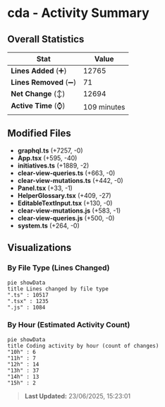 # cda - Activity Summary 

## Overall Statistics

| Stat                   | Value                                                             |
| ---------------------- | ----------------------------------------------------------------- |
| **Lines Added** (➕)   | 12765                                          |
| **Lines Removed** (➖) | 71                                        |
| **Net Change** (↕)    | 12694                |
| **Active Time** (⌚)   | 109 minutes |


## Modified Files
- **graphql.ts** (+7257, -0)
- **App.tsx** (+595, -40)
- **initiatives.ts** (+1889, -2)
- **clear-view-queries.ts** (+663, -0)
- **clear-view-mutations.ts** (+442, -0)
- **Panel.tsx** (+33, -1)
- **HelperGlossary.tsx** (+409, -27)
- **EditableTextInput.tsx** (+130, -0)
- **clear-view-mutations.js** (+583, -1)
- **clear-view-queries.js** (+500, -0)
- **system.ts** (+264, -0)

## Visualizations

### By File Type (Lines Changed)

```mermaid
pie showData
title Lines changed by file type
".ts" : 10517
".tsx" : 1235
".js" : 1084
```

### By Hour (Estimated Activity Count)

```mermaid
pie showData
title Coding activity by hour (count of changes)
"10h" : 6
"11h" : 7
"12h" : 14
"13h" : 37
"14h" : 13
"15h" : 2
```


> **Last Updated:** 23/06/2025, 15:23:01